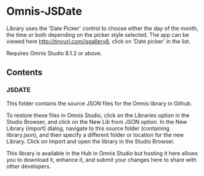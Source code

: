 # Omnis-JSDate
Library uses the 'Date Picker' control to choose either the day of the month, the time or both depending on the picker style selected. The app can be viewed here http://tinyurl.com/jsgallery8, click on ‘Date picker’ in the list.

Requires Omnis Studio 8.1.2 or above.

## Contents
### JSDATE
This folder contains the source JSON files for the Omnis library in Github. 

To restore these files in Omnis Studio, click on the Libraries option in the Studio Browser, and click on the New Lib from JSON option. In the New Library (import) dialog, navigate to this source folder (containing library.json), and then specify a different folder or location for the new Library. Click on Import and open the library in the Studio Browser. 

This library is available in the Hub in Omnis Studio but hosting it here allows you to download it, enhance it, and submit your changes here to share with other developers. 


